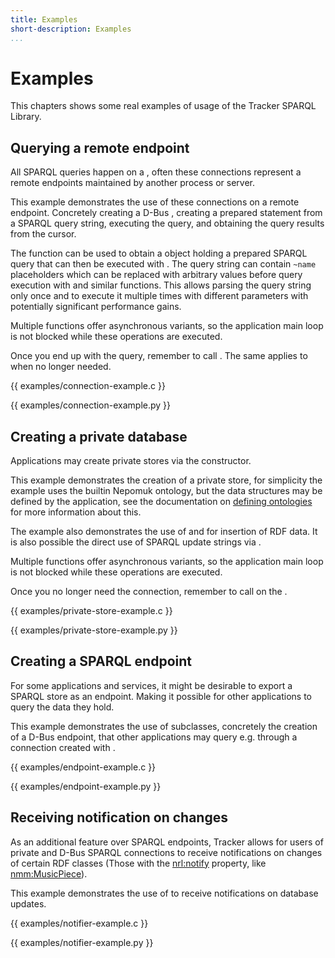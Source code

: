 ```yaml
---
title: Examples
short-description: Examples
...
```


# Examples

This chapters shows some real examples of usage of the Tracker
SPARQL Library.

## Querying a remote endpoint

All SPARQL queries happen on a [](TrackerSparqlConnection), often these
connections represent a remote endpoints maintained by another process or
server.

This example demonstrates the use of these connections on a remote
endpoint. Concretely creating a D-Bus [](TrackerSparqlConnection),
creating a prepared statement from a SPARQL query string, executing
the query, and obtaining the query results from the cursor.

The [](tracker_sparql_connection_query_statement) function can be used
to obtain a [](TrackerSparqlStatement) object holding a prepared SPARQL
query that can then be executed with [](tracker_sparql_statement_execute).
The query string can contain `~name` placeholders which can be replaced with
arbitrary values before query execution with
[](tracker_sparql_statement_bind_string) and similar functions.
This allows parsing the query string only once and to execute it multiple
times with different parameters with potentially significant performance gains.

Multiple functions offer asynchronous variants, so the application
main loop is not blocked while these operations are executed.

Once you end up with the query, remember to call [](tracker_sparql_cursor_close).
The same applies to [](tracker_sparql_connection_close) when no longer needed.

<div class="gi-lang-c gi-lang-javascript">

{{ examples/connection-example.c }}

</div>
<div class="gi-lang-python">

{{ examples/connection-example.py }}

</div>

## Creating a private database

Applications may create private stores via the [](tracker_sparql_connection_new)
constructor.

This example demonstrates the creation of a private store, for simplicity the
example uses the builtin Nepomuk ontology, but the data structures may be defined
by the application, see the documentation on
[defining ontologies](defining-ontologies.md) for more information about this.

The example also demonstrates the use of [](TrackerResource) and [](TrackerBatch)
for insertion of RDF data. It is also possible the direct use of SPARQL update
strings via [](tracker_sparql_connection_update).

Multiple functions offer asynchronous variants, so the application
main loop is not blocked while these operations are executed.

Once you no longer need the connection, remember to call
[](tracker_sparql_connection_close) on the [](TrackerSparqlConnection).

<div class="gi-lang-c gi-lang-javascript">

{{ examples/private-store-example.c }}

</div>
<div class="gi-lang-python">

{{ examples/private-store-example.py }}

</div>

## Creating a SPARQL endpoint

For some applications and services, it might be desirable to export a
SPARQL store as an endpoint. Making it possible for other applications to
query the data they hold.

This example demonstrates the use of [](TrackerEndpoint) subclasses,
concretely the creation of a D-Bus endpoint, that other applications
may query e.g. through a connection created with
[](tracker_sparql_connection_bus_new).

<div class="gi-lang-c gi-lang-javascript">

{{ examples/endpoint-example.c }}

</div>
<div class="gi-lang-python">

{{ examples/endpoint-example.py }}

</div>

## Receiving notification on changes

As an additional feature over SPARQL endpoints, Tracker allows for
users of private and D-Bus SPARQL connections to receive notifications
on changes of certain RDF classes (Those with the
[nrl:notify](nrl-ontology.md#nrl:notify) property, like
[nmm:MusicPiece](nmm-ontology.md#nmm:MusicPiece)).

This example demonstrates the use of [](TrackerNotifier) to receive
notifications on database updates.

<div class="gi-lang-c gi-lang-javascript">

{{ examples/notifier-example.c }}

</div>
<div class="gi-lang-python">

{{ examples/notifier-example.py }}

</div>
